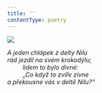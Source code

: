```yaml
---
title: ''
contentType: poetry
---
```


<section>

![](../Images/114.jpg)

_A jeden chlápek z delty Nilu  
rád jezdil na svém krokodýlu;  
         lidem to bylo divné:  
         „Co když to zvíře zívne  
a překousne vás v deltě Nilu?“_

</section>
